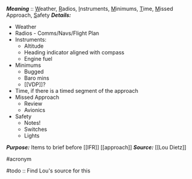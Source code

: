 ***Meaning*** :: <u>W</u>eather, <u>R</u>adios, <u>I</u>nstruments, <u>M</u>inimums, <u>T</u>ime, <u>M</u>issed Approach, <u>S</u>afety
***Details:*** 
- Weather
- Radios - Comms/Navs/Flight Plan
- Instruments:
	- Altitude
	- Heading indicator aligned with compass
	- Engine fuel
- Minimums
	- Bugged
	- Baro mins
	- [[VDP]]?
- Time, if there is a timed segment of the approach
- Missed Approach
	- Review
	- Avionics
- Safety
	- Notes!
	- Switches
	- Lights

***Purpose:*** Items to brief before [[IFR]] [[approach]]
***Source:*** [[Lou Dietz]]

#acronym

#todo :: Find Lou's source for this